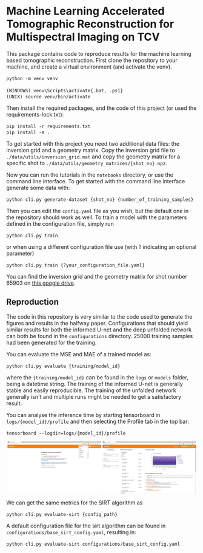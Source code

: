 # Machine Learning Accelerated Tomographic Reconstruction for Multispectral Imaging on TCV

This package contains code to reproduce results for the machine learning based tomographic reconstruction.
First clone the repository to your machine, and create a virtual environment (and activate the venv).
```shell
python -m venv venv

(WINDOWS) venv\Scripts\activate{.bat, .ps1}
(UNIX) source venv/bin/activate
```

Then install the required packages, and the code of this project (or used the requirements-lock.txt):
```shell
pip install -r requirements.txt
pip install -e .
```

To get started with this project you need two additional data files: the inversion grid and a geometry matrix.
Copy the inversion grid file to `./data/utils/inversion_grid.mat` and copy the geometry matrix for a specific shot to `./data/utils/geometry_matrices/{shot_no}.npz`.

Now you can run the tutorials in the `notebooks` directory, or use the command line interface.
To get started with the command line interface generate some data with:
```shell
python cli.py generate-dataset {shot_no} {number_of_training_samples}
```

Then you can edit the `config.yaml` file as you wish, but the default one in the repository should work as well.
To train a model with the parameters defined in the configuration file, simply run
```shell
python cli.py train
```
or when using a different configuration file use (with ? indicating an optional parameter)
```shell
python cli.py train {?your_configuration_file.yaml}
```

You can find the inversion grid and the geometry matrix for shot number 65903 on [this google drive](https://drive.google.com/drive/folders/1hxuSuCPjPOhwNOfia9q8m1M7VJkKuTa1?usp=sharing).


## Reproduction
The code in this repository is very similar to the code used to generate the figures and results in the halfway paper.
Configurations that should yield similar results for both the informed U-net and the deep unfolded network can both be found in the
`configurations` directory. 25000 training samples had been generated for the training.

You can evaluate the MSE and MAE of a trained model as:
```shell
python cli.py evaluate {training/model_id}
```
where the `{training/model_id}` can be found in the `logs` or `models` folder, being a datetime string. The training of 
the informed U-net is generally stable and easily reproducible. The training of the unfolded network generally isn't 
and multiple runs might be needed to get a satisfactory result.

You can analyse the inference time by starting tensorboard in `logs/{model_id}/profile` and then selecting
the Profile tab in the top bar:
```shell
tensorboard --logdir=logs/{model_id}/profile
```
<p align="middle">
    <img align="top" alt="Tensorboard select profile" src="readme_files/tensorboard_profiler.png" width="49%"/>
    <img align="top" alt="Tensorboard profiler example" src="readme_files/tb_profile_example.png" width="49%"/>
</p>

We can get the same metrics for the SIRT algorithm as
```shell
python cli.py evaluate-sirt {config_path}
```
A default configuration file for the sirt algorithm can be found in `configurations/base_sirt_config.yaml`, resulting in:
```shell
python cli.py evaluate-sirt configurations/base_sirt_config.yaml
```

